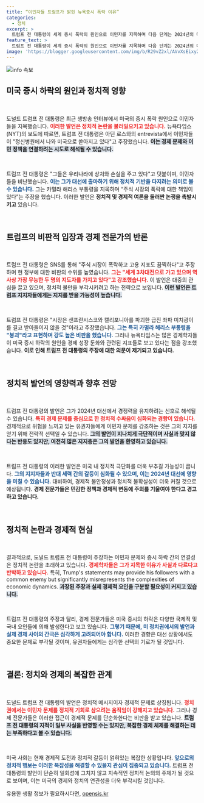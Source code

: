```yaml
---
title: “이민자들 트럼프가 밝힌 뉴욕증시 폭락 이유”
categories:
  - 정치
excerpt: >
  트럼프 전 대통령이 세계 증시 폭락의 원인으로 이민자를 지목하며 다음 단계는 2024년의 대공황이라고 주장했다. 이에 대한 전문가들의 반박이 이어지며 논란이 확산되고 있다. 클릭해 자세한 내용을 확인하세요!
feature_text: >
  트럼프 전 대통령이 세계 증시 폭락의 원인으로 이민자를 지목하며 다음 단계는 2024년의 대공황이라고 주장했다. 이에 대한 전문가들의 반박이 이어지며 논란이 확산되고 있다. 클릭해 자세한 내용을 확인하세요!
image: 'https://blogger.googleusercontent.com/img/b/R29vZ2xl/AVvXsEixyZcFfHzMRdzZMjFBmAUKJYCLCGyLL1o632UiGVXcaFdKo_bkvkuCioo0uUKlGfBVcT3P84aROyZIXSBEx3Aw5nCQ3pTgDom1WDC4m8eifvWiAmWEEVb4x6G_l8C0QH225ldMjyaFvpxGEBGNO37VmDTDMHGhJPq73UglMfDca1-0aw/s1600/blogspot.png'
---
```


<p><img src="https://blogger.googleusercontent.com/img/b/R29vZ2xl/AVvXsEixyZcFfHzMRdzZMjFBmAUKJYCLCGyLL1o632UiGVXcaFdKo_bkvkuCioo0uUKlGfBVcT3P84aROyZIXSBEx3Aw5nCQ3pTgDom1WDC4m8eifvWiAmWEEVb4x6G_l8C0QH225ldMjyaFvpxGEBGNO37VmDTDMHGhJPq73UglMfDca1-0aw/s1600/blogspot.png" alt="info 속보" /></p>

<h2 data-ke-size="size26">미국 증시 하락의 원인과 정치적 영향</h2>

<p data-ke-size="size16">&nbsp;</p>

<p>도널드 트럼프 전 대통령은 최근 생방송 인터뷰에서 미국의 증시 폭락 원인으로 이민자들을 지목했습니다. <b><span style="color: #ee2323;">이러한 발언은 정치적 논란을 불러일으키고 있습니다.</span></b> 뉴욕타임스(NYT)의 보도에 따르면, 트럼프 전 대통령은 아딘 로스와의 entrevista에서 이민자들이 "정신병원에서 나와 미국으로 쏟아지고 있다"고 주장했습니다. <b><span style="background-color: #21538527;">이는 경제 문제와 이민 정책을 연결하려는 시도로 해석될 수 있습니다.</span></b> </p>

<p data-ke-size="size16">&nbsp;</p>

<p>트럼프 전 대통령은 "그들은 우리나라에 상처와 손실을 주고 있다"고 덧붙이며, 이민자들을 비난했습니다. <b><span style="color: #1a5490;">이는 그가 대선에 출마하기 위해 정치적 기반을 다지려는 의미로 볼 수 있습니다.</span></b> 그는 카멀라 해리스 부통령을 지목하며 “주식 시장의 폭락에 대한 책임이 있다”는 주장을 했습니다. 이러한 발언은 <b>정치적 및 경제적 여론을 둘러싼 논쟁을 촉발시키고</b> 있습니다. </p>

<p data-ke-size="size16">&nbsp;</p>

<h2 data-ke-size="size26">트럼프의 비판적 입장과 경제 전문가의 반론</h2>

<p data-ke-size="size16">&nbsp;</p>

<p>트럼프 전 대통령은 SNS를 통해 "주식 시장이 폭락하고 고용 지표도 끔찍하다"고 주장하며 현 정부에 대한 비판의 수위를 높였습니다. <b><span style="color: #ee2323;">그는 "세계 3차대전으로 가고 있으며 역사상 가장 무능한 두 명의 지도자를 가지고 있다"고 강조했습니다.</span></b> 이 발언은 대중의 관심을 끌고 있으며, 정치적 불만을 부각시키려고 하는 전략으로 보입니다. <b><span style="background-color: #21538527;">이런 발언은 트럼프 지지자들에게는 지지를 받을 가능성이 높습니다.</span></b></p>

<p data-ke-size="size16">&nbsp;</p>

<p>트럼프 전 대통령은 "시장은 샌프란시스코와 캘리포니아를 파괴한 급진 좌파 미치광이를 결코 받아들이지 않을 것"이라고 주장했습니다. <b><span style="color: #1a5490;">그는 특히 카멀라 해리스 부통령을 "붕괴"라고 표현하며 강도 높은 비판을 했습니다.</span></b> 그러나 뉴욕타임스는 많은 경제학자들이 미국 증시 하락의 원인을 경제 성장 둔화와 관련된 지표들로 보고 있다는 점을 강조했습니다. <b>이로 인해 트럼프 전 대통령의 주장에 대한 의문이 제기되고 있습니다.</b></p>

<p data-ke-size="size16">&nbsp;</p>

<h2 data-ke-size="size26">정치적 발언의 영향력과 향후 전망</h2>

<p data-ke-size="size16">&nbsp;</p>

<p>트럼프 전 대통령의 발언은 그가 2024년 대선에서 경쟁력을 유지하려는 신호로 해석될 수 있습니다. <b><span style="color: #ee2323;">특히 경제 문제를 중심으로 한 정치적 수싸움이 심화되는 경향이 있습니다.</span></b> 경제적으로 위협을 느끼고 있는 유권자들에게 이민자 문제를 강조하는 것은 그의 지지를 얻기 위해 전략적 선택일 수 있습니다. <b><span style="background-color: #21538527;">그의 발언이 지나치게 극단적이며 사실과 맞지 않다는 반응도 있지만, 여전히 많은 지지층은 그의 발언을 환영하고 있습니다.</span></b></p>

<p data-ke-size="size16">&nbsp;</p>

<p>트럼프 전 대통령의 이러한 발언은 미국 내 정치적 극단화를 더욱 부추길 가능성이 큽니다. <b><span style="color: #1a5490;">그의 지지자들과 반대 세력 간의 갈등이 심화될 수 있으며, 이는 2024년 대선에 영향을 미칠 수 있습니다.</span></b> 대비하여, 경제적 불안정성과 정치적 불확실성이 더욱 커질 것으로 예상됩니다. <b>경제 전문가들은 민감한 정책과 경제적 변동에 주의를 기울여야 한다고 경고하고 있습니다.</b></p>

<p data-ke-size="size16">&nbsp;</p>

<h2 data-ke-size="size26">정치적 논란과 경제적 현실</h2>

<p data-ke-size="size16">&nbsp;</p>

<p>결과적으로, 도널드 트럼프 전 대통령이 주장하는 이민자 문제와 증시 하락 간의 연결성은 정치적 논란을 초래하고 있습니다. <b><span style="color: #ee2323;">경제학자들은 그가 지목한 이유가 사실과 다르다고 반박하고 있습니다.</span></b> 특히, Trump's statements may provide his followers with a common enemy but significantly misrepresents the complexities of economic dynamics. <b><span style="background-color: #21538527;">과장된 주장과 실제 경제적 요인을 구분할 필요성이 커지고 있습니다.</span></b></p>

<p data-ke-size="size16">&nbsp;</p>

<p>트럼프 전 대통령의 주장과 달리, 경제 전문가들은 미국 증시의 하락은 다양한 국제적 및 국내 요인들에 의해 발생한다고 보고 있습니다. <b><span style="color: #1a5490;">그렇기 때문에, 미 정치권에서의 발언과 실제 경제 사이의 간극은 심각하게 고려되어야 합니다.</span></b> 이러한 경향은 대선 상황에서도 중요한 문제로 부각될 것이며, 유권자들에게는 심각한 선택의 기로가 될 것입니다.</p>

<p data-ke-size="size16">&nbsp;</p>

<h2 data-ke-size="size26">결론: 정치와 경제의 복잡한 관계</h2>

<p data-ke-size="size16">&nbsp;</p>

<p>도널드 트럼프 전 대통령의 발언은 정치적 메시지이자 경제적 문제로 상징됩니다. <b><span style="color: #ee2323;">정치권에서는 이민자 문제를 정치적 기회로 삼으려는 움직임이 강해지고 있습니다.</span></b> 그러나 경제 전문가들은 이러한 접근이 경제적 문제를 단순화한다는 비판을 받고 있습니다. <b><span style="background-color: #21538527;">트럼프 전 대통령의 지적이 일부 사실을 반영할 수는 있지만, 복잡한 경제 체제를 해결하는 데는 부족하다고 볼 수 있습니다.</span></b></p>

<p data-ke-size="size16">&nbsp;</p>

<p>미국 사회는 현재 경제적 도전과 정치적 갈등이 얽혀있는 복잡한 상황입니다. <b><span style="color: #1a5490;">앞으로의 정치적 행보는 이러한 복잡성을 해결할 수 있을지 관심이 집중되고 있습니다.</span></b> 트럼프 전 대통령의 발언이 단순히 일회성에 그치지 않고 지속적인 정치적 논의의 주제가 될 것으로 보이며, 이는 미국의 경제와 정치의 연관성을 더욱 부각시킬 것입니다.</p>
유용한 생활 정보가 필요하시다면, <a href="https://opensis.kr" rel="dofollow">opensis.kr</a>


